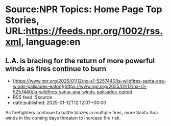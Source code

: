 # Source:NPR Topics: Home Page Top Stories, URL:https://feeds.npr.org/1002/rss.xml, language:en

## L.A. is bracing for the return of more powerful winds as fires continue to burn
 - [https://www.npr.org/2025/01/12/nx-s1-5257440/la-wildfires-santa-ana-winds-palisades-eaton](https://www.npr.org/2025/01/12/nx-s1-5257440/la-wildfires-santa-ana-winds-palisades-eaton)
 - RSS feed: $source
 - date published: 2025-01-12T12:12:07+00:00

As firefighters continue to battle blazes in multiple fires, more Santa Ana winds in the coming days threaten to increase fire risk.

